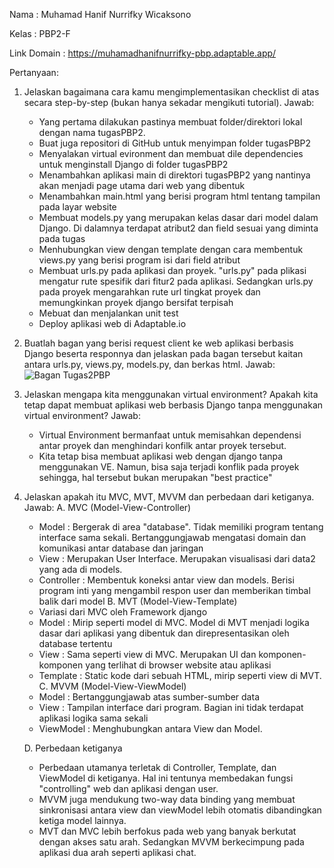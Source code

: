 Nama          : Muhamad Hanif Nurrifky Wicaksono

Kelas         : PBP2-F

Link Domain   : https://muhamadhanifnurrifky-pbp.adaptable.app/

Pertanyaan:
1. Jelaskan bagaimana cara kamu mengimplementasikan checklist di atas secara step-by-step (bukan hanya sekadar mengikuti tutorial).
   Jawab:
   - Yang pertama dilakukan pastinya membuat folder/direktori lokal dengan nama tugasPBP2.
   - Buat juga repositori di GitHub untuk menyimpan folder tugasPBP2
   - Menyalakan virtual evironment dan membuat dile dependencies untuk menginstall Django di folder tugasPBP2
   - Menambahkan aplikasi main di direktori tugasPBP2 yang nantinya akan menjadi page utama dari web yang dibentuk
   - Menambahkan main.html yang berisi program html tentang tampilan pada layar website
   - Membuat models.py yang merupakan kelas dasar dari model dalam Django. Di dalamnya terdapat atribut2 dan field sesuai yang diminta pada tugas
   - Menhubungkan view dengan template dengan cara membentuk views.py yang berisi program isi dari field atribut
   - Membuat urls.py pada aplikasi dan proyek. "urls.py" pada plikasi mengatur rute spesifik dari fitur2 pada aplikasi. Sedangkan urls.py pada proyek mengarahkan rute url tingkat proyek dan memungkinkan proyek django bersifat terpisah
   - Mebuat dan menjalankan unit test
   - Deploy aplikasi web di Adaptable.io
   
3. Buatlah bagan yang berisi request client ke web aplikasi berbasis Django beserta responnya dan jelaskan pada bagan tersebut kaitan antara urls.py, views.py, models.py, dan berkas html.
   Jawab:
   ![Bagan Tugas2PBP](https://github.com/HanifRifky/TugasPBP2/assets/114400903/d8efca74-aea7-4ca9-9a5b-2b7ba381954c)
   
4. Jelaskan mengapa kita menggunakan virtual environment? Apakah kita tetap dapat membuat aplikasi web berbasis Django tanpa menggunakan virtual environment?
   Jawab:
   - Virtual Environment bermanfaat untuk memisahkan dependensi antar proyek dan menghindari konfilk antar proyek tersebut.
   - Kita tetap bisa membuat aplikasi web dengan django tanpa menggunakan VE. Namun, bisa saja terjadi konflik pada proyek sehingga, hal tersebut bukan merupakan "best practice"
     
5. Jelaskan apakah itu MVC, MVT, MVVM dan perbedaan dari ketiganya.
   Jawab:
   A. MVC (Model-View-Controller)
      - Model       : Bergerak di area "database". Tidak memiliki program tentang interface sama sekali. Bertanggungjawab mengatasi domain dan komunikasi antar database dan jaringan
      - View        : Merupakan User Interface. Merupakan visualisasi dari data2 yang ada di models.
      - Controller  : Membentuk koneksi antar view dan models. Berisi program inti yang mengambil respon user dan memberikan timbal balik dari model
   B. MVT (Model-View-Template)
      - Variasi dari MVC oleh Framework django
      - Model       : Mirip seperti model di MVC. Model di MVT menjadi logika dasar dari aplikasi yang dibentuk dan direpresentasikan oleh database tertentu
      - View        : Sama seperti view di MVC. Merupakan UI dan komponen-komponen yang terlihat di browser website atau aplikasi
      - Template    : Static kode dari sebuah HTML, mirip seperti view di MVT.
   C. MVVM (Model-View-ViewModel)
      - Model       : Bertanggungjawab atas sumber-sumber data
      - View        : Tampilan interface dari program. Bagian ini tidak terdapat aplikasi logika sama sekali
      - ViewModel   : Menghubungkan antara View dan Model.
  
   D. Perbedaan ketiganya
      - Perbedaan utamanya terletak di Controller, Template, dan ViewModel di ketiganya. Hal ini tentunya membedakan fungsi "controlling" web dan aplikasi dengan user.
      - MVVM juga mendukung two-way data binding yang membuat sinkronisasi antara view dan viewModel lebih otomatis dibandingkan ketiga model lainnya.
      - MVT dan MVC lebih berfokus pada web yang banyak berkutat dengan akses satu arah. Sedangkan MVVM berkecimpung pada aplikasi dua arah seperti aplikasi chat.
   
      
